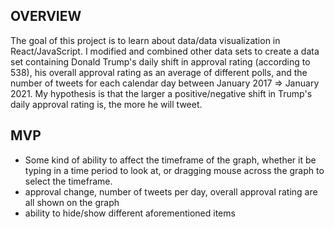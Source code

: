 ## OVERVIEW

The goal of this project is to learn about data/data visualization in React/JavaScript. I modified and combined other data sets to create a data set containing Donald Trump's daily shift in approval rating (according to 538), his overall approval rating as an average of different polls, and the number of tweets for each calendar day between January 2017 => January 2021. My hypothesis is that the larger a positive/negative shift in Trump's daily approval rating is, the more he will tweet.

## MVP
- Some kind of ability to affect the timeframe of the graph, whether it be typing in a time period to look at, or dragging mouse across the graph to select the timeframe.
- approval change, number of tweets per day, overall approval rating are all shown on the graph
- ability to hide/show different aforementioned items

